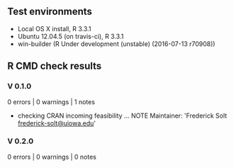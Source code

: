 ## Test environments
* Local OS X install, R 3.3.1
* Ubuntu 12.04.5 (on travis-ci), R 3.3.1
* win-builder (R Under development (unstable) (2016-07-13 r70908))

## R CMD check results
### V 0.1.0
0 errors | 0 warnings | 1 notes

* checking CRAN incoming feasibility ... NOTE
Maintainer: 'Frederick Solt <frederick-solt@uiowa.edu>'

### V 0.2.0
0 errors | 0 warnings | 0 notes